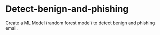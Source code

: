 # Detect-benign-and-phishing
Create a ML Model (random forest model) to detect benign and phishing email.
